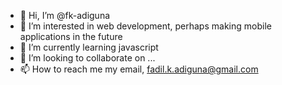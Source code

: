 - 👋 Hi, I’m @fk-adiguna
- 👀 I’m interested in web development, perhaps making mobile applications in the future  
- 🌱 I’m currently learning javascript
- 💞️ I’m looking to collaborate on ...
- 📫 How to reach me my email, fadil.k.adiguna@gmail.com

<!---
fk-adiguna/fk-adiguna is a ✨ special ✨ repository because its `README.md` (this file) appears on your GitHub profile.
You can click the Preview link to take a look at your changes.
--->
